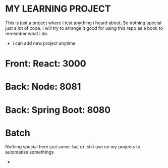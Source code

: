 # MY LEARNING PROJECT

This is just a project where i test anything i heard about.
So nothing special just a lot of code.
i will try to arrange it good for using this repo as a book to remember what i do.

* i can add new project anytime 

# Front: React: 3000

# Back: Node: 8081

# Back: Spring Boot: 8080 

# Batch
Nothing special here just some .bat or .sh i use on my projects to automatise somethings

- 